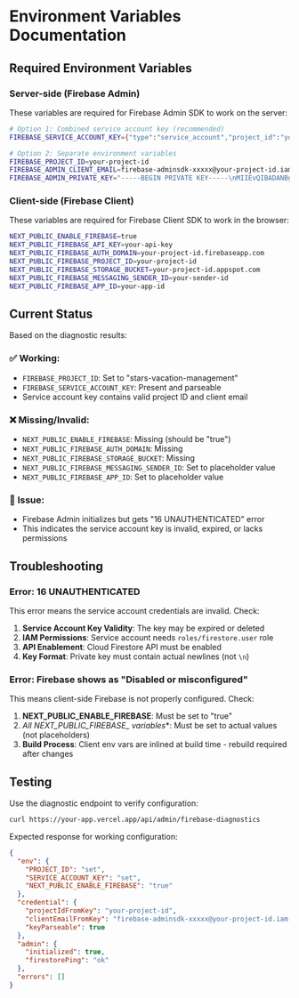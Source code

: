 # Environment Variables Documentation

## Required Environment Variables

### Server-side (Firebase Admin)
These variables are required for Firebase Admin SDK to work on the server:

```bash
# Option 1: Combined service account key (recommended)
FIREBASE_SERVICE_ACCOUNT_KEY={"type":"service_account","project_id":"your-project-id",...}

# Option 2: Separate environment variables
FIREBASE_PROJECT_ID=your-project-id
FIREBASE_ADMIN_CLIENT_EMAIL=firebase-adminsdk-xxxxx@your-project-id.iam.gserviceaccount.com
FIREBASE_ADMIN_PRIVATE_KEY="-----BEGIN PRIVATE KEY-----\nMIIEvQIBADANBgkqhkiG9w0BAQEFAASCBKcwggSjAgEAAoIBAQC...\n-----END PRIVATE KEY-----\n"
```

### Client-side (Firebase Client)
These variables are required for Firebase Client SDK to work in the browser:

```bash
NEXT_PUBLIC_ENABLE_FIREBASE=true
NEXT_PUBLIC_FIREBASE_API_KEY=your-api-key
NEXT_PUBLIC_FIREBASE_AUTH_DOMAIN=your-project-id.firebaseapp.com
NEXT_PUBLIC_FIREBASE_PROJECT_ID=your-project-id
NEXT_PUBLIC_FIREBASE_STORAGE_BUCKET=your-project-id.appspot.com
NEXT_PUBLIC_FIREBASE_MESSAGING_SENDER_ID=your-sender-id
NEXT_PUBLIC_FIREBASE_APP_ID=your-app-id
```

## Current Status

Based on the diagnostic results:

### ✅ **Working:**
- `FIREBASE_PROJECT_ID`: Set to "stars-vacation-management"
- `FIREBASE_SERVICE_ACCOUNT_KEY`: Present and parseable
- Service account key contains valid project ID and client email

### ❌ **Missing/Invalid:**
- `NEXT_PUBLIC_ENABLE_FIREBASE`: Missing (should be "true")
- `NEXT_PUBLIC_FIREBASE_AUTH_DOMAIN`: Missing
- `NEXT_PUBLIC_FIREBASE_STORAGE_BUCKET`: Missing
- `NEXT_PUBLIC_FIREBASE_MESSAGING_SENDER_ID`: Set to placeholder value
- `NEXT_PUBLIC_FIREBASE_APP_ID`: Set to placeholder value

### 🔧 **Issue:**
- Firebase Admin initializes but gets "16 UNAUTHENTICATED" error
- This indicates the service account key is invalid, expired, or lacks permissions

## Troubleshooting

### Error: 16 UNAUTHENTICATED
This error means the service account credentials are invalid. Check:

1. **Service Account Key Validity**: The key may be expired or deleted
2. **IAM Permissions**: Service account needs `roles/firestore.user` role
3. **API Enablement**: Cloud Firestore API must be enabled
4. **Key Format**: Private key must contain actual newlines (not `\n`)

### Error: Firebase shows as "Disabled or misconfigured"
This means client-side Firebase is not properly configured. Check:

1. **NEXT_PUBLIC_ENABLE_FIREBASE**: Must be set to "true"
2. **All NEXT_PUBLIC_FIREBASE_* variables**: Must be set to actual values (not placeholders)
3. **Build Process**: Client env vars are inlined at build time - rebuild required after changes

## Testing

Use the diagnostic endpoint to verify configuration:
```bash
curl https://your-app.vercel.app/api/admin/firebase-diagnostics
```

Expected response for working configuration:
```json
{
  "env": {
    "PROJECT_ID": "set",
    "SERVICE_ACCOUNT_KEY": "set",
    "NEXT_PUBLIC_ENABLE_FIREBASE": "true"
  },
  "credential": {
    "projectIdFromKey": "your-project-id",
    "clientEmailFromKey": "firebase-adminsdk-xxxxx@your-project-id.iam.gserviceaccount.com",
    "keyParseable": true
  },
  "admin": {
    "initialized": true,
    "firestorePing": "ok"
  },
  "errors": []
}
```
